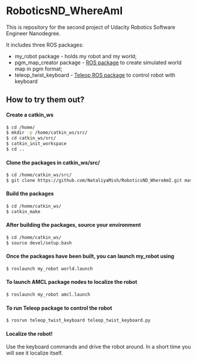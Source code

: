 # RoboticsND_WhereAmI

This is repository for the second project of Udacity Robotics Software Engineer Nanodegree.

It includes three ROS packages:
* my_robot package - holds my robot and my world;
* pgm_map_creator package - [ROS package](https://github.com/udacity/pgm_map_creator) to create simulated world map in pgm format; 
* teleop_twist_keyboard - [Teleop ROS package](https://github.com/ros-teleop/teleop_twist_keyboard) to control robot with keyboard 

## How to try them out?

#### Create a catkin_ws
```sh
$ cd /home/
$ mkdir -p /home/catkin_ws/src/
$ cd catkin_ws/src/
$ catkin_init_workspace
$ cd ..
```

#### Clone the packages in catkin_ws/src/
```sh
$ cd /home/catkin_ws/src/
$ git clone https://github.com/NataliyaMish/RoboticsND_WhereAmI.git master
```

#### Build the packages
```sh
$ cd /home/catkin_ws/ 
$ catkin_make
```

#### After building the packages, source your environment
```sh
$ cd /home/catkin_ws/
$ source devel/setup.bash
```

#### Once the packages have been built, you can launch my_robot using
```sh
$ roslaunch my_robot world.launch
```

#### To launch AMCL package nodes to localize the robot
```sh
$ roslaunch my_robot amcl.launch
```

#### To run Teleop package to control the robot
```sh
$ rosrun teleop_twist_keyboard teleop_twist_keyboard.py
```

#### Localize the robot!
Use the keyboard commands and drive the robot around. 
In a short time you will see it localize itself.

